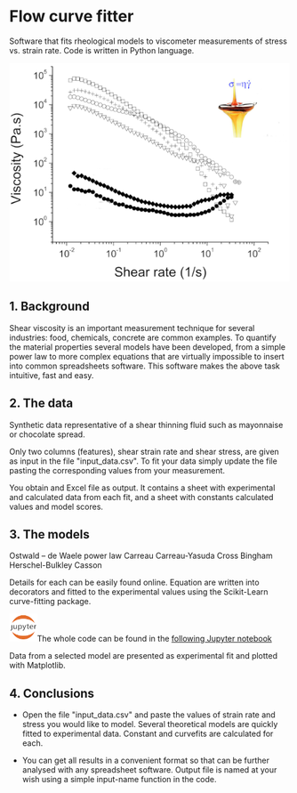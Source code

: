 ﻿# Flow curve fitter

Software that fits rheological models to viscometer measurements of stress vs. strain rate. Code is written in Python language. 

![flowcurves](flowcurves.png)

## 1. Background
Shear viscosity is an important measurement technique for several industries: food, chemicals, concrete are common examples.
To quantify the material properties several models have been developed, from a simple power law to more complex equations that are virtually impossible to insert into common spreadsheets software. This software makes the above task intuitive, fast and easy. 

## 2. The data
Synthetic data representative of a shear thinning fluid such as mayonnaise or chocolate spread.

Only two columns (features), shear strain rate and shear stress, are given as input in the file "input_data.csv". To fit your data simply update the file pasting the corresponding values from your measurement.

You obtain and Excel file as output. It contains a sheet with experimental and calculated data from each fit, and a sheet with constants calculated values and model scores.

## 3. The models 

 Ostwald – de Waele power law
 Carreau
 Carreau-Yasuda
 Cross
 Bingham
 Herschel-Bulkley
 Casson

Details for each can be easily found online. Equation are written into decorators and fitted to the experimental values using the Scikit-Learn curve-fitting package.

![jupyter](jupyter.png)The whole code can be found in the [following Jupyter notebook](https://github.com/opsabarsec/flow-curve-fitter/blob/master/Flow_curves_models_fit.ipynb)

Data from a selected model are presented as experimental fit and plotted with Matplotlib. 

## 4. Conclusions 
- Open the file "input_data.csv" and paste the values of strain rate and stress you would like to model. Several theoretical models are quickly fitted to experimental data. Constant and curvefits are calculated for each.

- You can get all results in a convenient format so that can be further analysed with any spreadsheet software. Output file is named at your wish using a simple input-name function in the code. 
